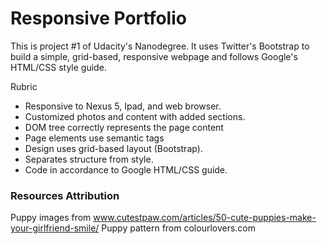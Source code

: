 # Responsive Portfolio

This is project #1 of Udacity's Nanodegree. It uses Twitter's Bootstrap to build a simple, grid-based, responsive webpage and follows Google's HTML/CSS style guide.

Rubric
- Responsive to Nexus 5, Ipad, and web browser.
- Customized photos and content with added sections.
- DOM tree correctly represents the page content
- Page elements use semantic tags
- Design uses grid-based layout (Bootstrap).
- Separates structure from style.
- Code in accordance to Google HTML/CSS guide.


### Resources Attribution
  Puppy images from www.cutestpaw.com/articles/50-cute-puppies-make-your-girlfriend-smile/
  Puppy pattern from colourlovers.com

